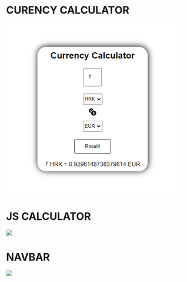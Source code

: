<h1>CURENCY CALCULATOR</h1>
<img src="/CurCalc.png">
<h1>JS CALCULATOR</h1>
<img src="/">
<h1>NAVBAR</h1>
<img src="/">
